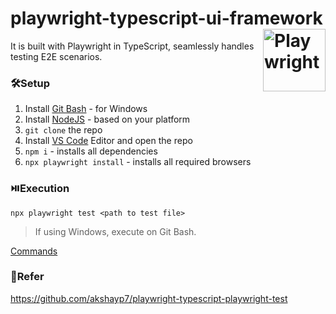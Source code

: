 # playwright-typescript-ui-framework <img align="right" src="https://camo.githubusercontent.com/600a27b2477ea3fc0969d9fd66dcd4fb347be6846ed182d161a73231486926df/68747470733a2f2f706c61797772696768742e6465762f696d672f706c61797772696768742d6c6f676f2e737667" width="auto" height="100" title='Playwright'/>

It is built with Playwright in TypeScript, seamlessly handles testing E2E scenarios.

### 🛠️Setup
1. Install [Git Bash](https://git-scm.com/downloads) - for Windows
2. Install [NodeJS](https://nodejs.org/en) - based on your platform
3. `git clone` the repo
4. Install [VS Code](https://code.visualstudio.com/) Editor and open the repo
5. `npm i` - installs all dependencies
6. `npx playwright install` - installs all required browsers

### ⏯️Execution
`npx playwright test <path to test file>`
> If using Windows, execute on Git Bash.

[Commands](https://github.com/jeevan-p-gowda/playwright-typescript-ui-framework/blob/main/commands.md)

### 🍒Refer
https://github.com/akshayp7/playwright-typescript-playwright-test
